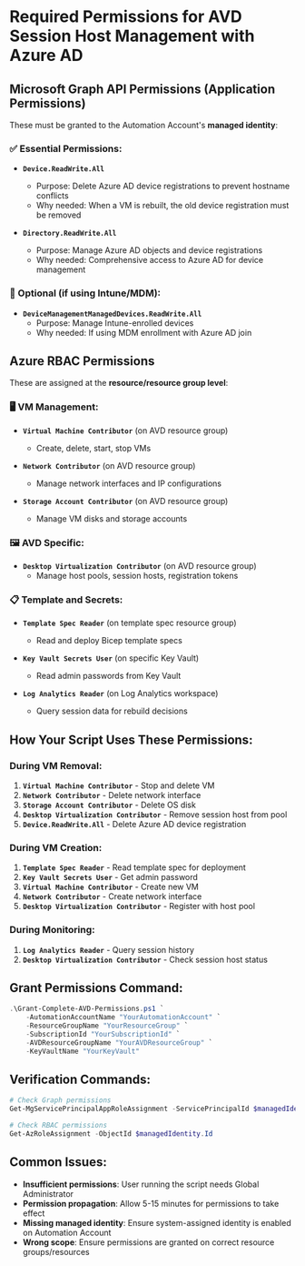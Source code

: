 # Required Permissions for AVD Session Host Management with Azure AD

## Microsoft Graph API Permissions (Application Permissions)
These must be granted to the Automation Account's **managed identity**:

### ✅ Essential Permissions:
- **`Device.ReadWrite.All`** 
  - Purpose: Delete Azure AD device registrations to prevent hostname conflicts
  - Why needed: When a VM is rebuilt, the old device registration must be removed

- **`Directory.ReadWrite.All`**
  - Purpose: Manage Azure AD objects and device registrations
  - Why needed: Comprehensive access to Azure AD for device management

### 🔄 Optional (if using Intune/MDM):
- **`DeviceManagementManagedDevices.ReadWrite.All`**
  - Purpose: Manage Intune-enrolled devices
  - Why needed: If using MDM enrollment with Azure AD join

## Azure RBAC Permissions
These are assigned at the **resource/resource group level**:

### 🖥️ VM Management:
- **`Virtual Machine Contributor`** (on AVD resource group)
  - Create, delete, start, stop VMs
  
- **`Network Contributor`** (on AVD resource group)
  - Manage network interfaces and IP configurations

- **`Storage Account Contributor`** (on AVD resource group)
  - Manage VM disks and storage accounts

### 🖼️ AVD Specific:
- **`Desktop Virtualization Contributor`** (on AVD resource group)
  - Manage host pools, session hosts, registration tokens

### 📋 Template and Secrets:
- **`Template Spec Reader`** (on template spec resource group)
  - Read and deploy Bicep template specs

- **`Key Vault Secrets User`** (on specific Key Vault)
  - Read admin passwords from Key Vault

- **`Log Analytics Reader`** (on Log Analytics workspace)
  - Query session data for rebuild decisions

## How Your Script Uses These Permissions:

### During VM Removal:
1. **`Virtual Machine Contributor`** - Stop and delete VM
2. **`Network Contributor`** - Delete network interface
3. **`Storage Account Contributor`** - Delete OS disk
4. **`Desktop Virtualization Contributor`** - Remove session host from pool
5. **`Device.ReadWrite.All`** - Delete Azure AD device registration

### During VM Creation:
1. **`Template Spec Reader`** - Read template spec for deployment
2. **`Key Vault Secrets User`** - Get admin password
3. **`Virtual Machine Contributor`** - Create new VM
4. **`Network Contributor`** - Create network interface
5. **`Desktop Virtualization Contributor`** - Register with host pool

### During Monitoring:
1. **`Log Analytics Reader`** - Query session history
2. **`Desktop Virtualization Contributor`** - Check session host status

## Grant Permissions Command:
```powershell
.\Grant-Complete-AVD-Permissions.ps1 `
    -AutomationAccountName "YourAutomationAccount" `
    -ResourceGroupName "YourResourceGroup" `
    -SubscriptionId "YourSubscriptionId" `
    -AVDResourceGroupName "YourAVDResourceGroup" `
    -KeyVaultName "YourKeyVault"
```

## Verification Commands:
```powershell
# Check Graph permissions
Get-MgServicePrincipalAppRoleAssignment -ServicePrincipalId $managedIdentity.Id

# Check RBAC permissions  
Get-AzRoleAssignment -ObjectId $managedIdentity.Id
```

## Common Issues:
- **Insufficient permissions**: User running the script needs Global Administrator
- **Permission propagation**: Allow 5-15 minutes for permissions to take effect
- **Missing managed identity**: Ensure system-assigned identity is enabled on Automation Account
- **Wrong scope**: Ensure permissions are granted on correct resource groups/resources
